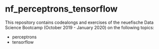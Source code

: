 # nf_perceptrons_tensorflow

This repository contains codealongs and exercises of the neuefische Data Science Bootcamp (October 2019 - January 2020) on the following topics:
- perceptrons
- tensorflow
